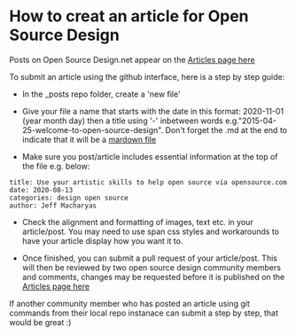 # How to creat an article for Open Source Design

Posts on Open Source Design.net appear on the [Articles page here](https://opensourcedesign.net/articles/)

To submit an article using the github interface, here is a step by step guide:

- In the _posts repo folder, create a 'new file'

- Give your file a name that starts with the date in this format: 2020-11-01 (year month day) then a title using '-' inbetween words e.g."2015-04-25-welcome-to-open-source-design". Don't forget the .md at the end to indicate that it will be a [mardown file](https://www.markdownguide.org/)

- Make sure you post/article includes essential information at the top of the file e.g. below: 

```layout: post
title: Use your artistic skills to help open source via opensource.com
date: 2020-08-13
categories: design open source 
author: Jeff Macharyas
```

- Check the alignment and formatting of images, text etc. in your article/post. You may need to use span css styles and workarounds to have your article display how you want it to.

- Once finished, you can submit a pull request of your article/post. This will then be reviewed by two open source design community members and comments, changes may be requested before it is published on the [Articles page here](https://opensourcedesign.net/articles/)



If another community member who has posted an article using git commands from their local repo instanace can submit a step by step, that would be great :)
